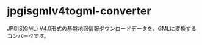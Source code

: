 jpgisgmlv4togml-converter
=========================

JPGIS(GML) V4.0形式の基盤地図情報ダウンロードデータを、GMLに変換するコンバータです。

